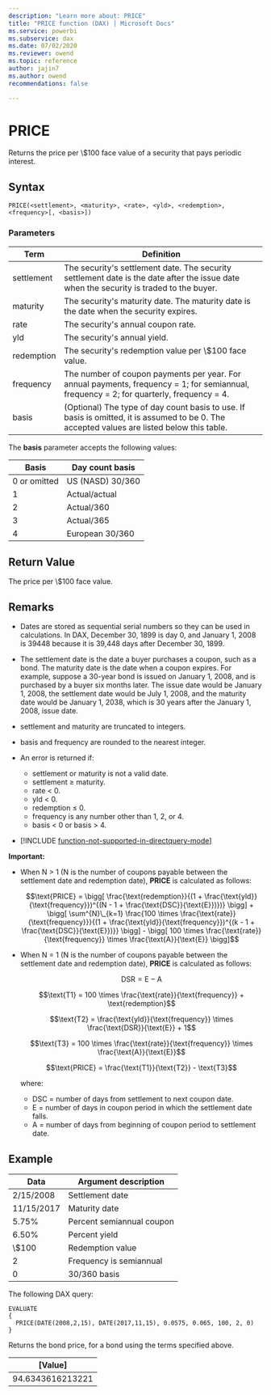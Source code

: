 ```yaml
---
description: "Learn more about: PRICE"
title: "PRICE function (DAX) | Microsoft Docs"
ms.service: powerbi 
ms.subservice: dax
ms.date: 07/02/2020
ms.reviewer: owend
ms.topic: reference
author: jajin7
ms.author: owend 
recommendations: false

---
```


# PRICE

Returns the price per \\$100 face value of a security that pays periodic interest.

## Syntax

```dax
PRICE(<settlement>, <maturity>, <rate>, <yld>, <redemption>, <frequency>[, <basis>])
```

### Parameters

|Term|Definition|  
|--------|--------------|  
|settlement|The security's settlement date. The security settlement date is the date after the issue date when the security is traded to the buyer.|
|maturity|The security's maturity date. The maturity date is the date when the security expires.|
|rate|The security's annual coupon rate.|
|yld|The security's annual yield.|
|redemption|The security's redemption value per \\$100 face value.|
|frequency|The number of coupon payments per year. For annual payments, frequency = 1; for semiannual, frequency = 2; for quarterly, frequency = 4.|
|basis|(Optional) The type of day count basis to use. If basis is omitted, it is assumed to be 0. The accepted values are listed below this table.|

The **basis** parameter accepts the following values:

| **Basis**    | **Day count basis** |
| ------------ | ------------------- |
| 0 or omitted | US (NASD) 30/360    |
| 1            | Actual/actual       |
| 2            | Actual/360          |
| 3            | Actual/365          |
| 4            | European 30/360     |

## Return Value

The price per \\$100 face value.

## Remarks

- Dates are stored as sequential serial numbers so they can be used in calculations. In DAX, December 30, 1899 is day 0, and January 1, 2008 is 39448 because it is 39,448 days after December 30, 1899.

- The settlement date is the date a buyer purchases a coupon, such as a bond. The maturity date is the date when a coupon expires. For example, suppose a 30-year bond is issued on January 1, 2008, and is purchased by a buyer six months later. The issue date would be January 1, 2008, the settlement date would be July 1, 2008, and the maturity date would be January 1, 2038, which is 30 years after the January 1, 2008, issue date.

- settlement and maturity are truncated to integers.

- basis and frequency are rounded to the nearest integer.

- An error is returned if:
  - settlement or maturity is not a valid date.
  - settlement ≥ maturity.
  - rate < 0.
  - yld < 0.
  - redemption ≤ 0.
  - frequency is any number other than 1, 2, or 4.
  - basis < 0 or basis > 4.

- [!INCLUDE [function-not-supported-in-directquery-mode](includes/function-not-supported-in-directquery-mode.md)]

**Important:**

- When N > 1 (N is the number of coupons payable between the settlement date and redemption date), **PRICE** is calculated as follows:

  $$\text{PRICE} = \bigg[ \frac{\text{redemption}}{(1 + \frac{\text{yld}}{\text{frequency}})^{(N - 1 + \frac{\text{DSC}}{\text{E}})})} \bigg] + \bigg[ \sum^{N}\_{k=1} \frac{100 \times \frac{\text{rate}}{\text{frequency}}}{(1 + \frac{\text{yld}}{\text{frequency}})^{(k - 1 + \frac{\text{DSC}}{\text{E}})}} \bigg] -  \bigg[ 100 \times \frac{\text{rate}}{\text{frequency}} \times \frac{\text{A}}{\text{E}} \bigg]$$

- When N = 1 (N is the number of coupons payable between the settlement date and redemption date), **PRICE** is calculated as follows:

  $$\text{DSR} = \text{E} - \text{A}$$

  $$\text{T1} = 100 \times \frac{\text{rate}}{\text{frequency}} + \text{redemption}$$

  $$\text{T2} = \frac{\text{yld}}{\text{frequency}} \times \frac{\text{DSR}}{\text{E}} + 1$$

  $$\text{T3} = 100 \times \frac{\text{rate}}{\text{frequency}} \times \frac{\text{A}}{\text{E}}$$

  $$\text{PRICE} = \frac{\text{T1}}{\text{T2}} - \text{T3}$$

  where:

  - $\text{DSC}$ = number of days from settlement to next coupon date.
  - $\text{E}$ = number of days in coupon period in which the settlement date falls.
  - $\text{A}$ = number of days from beginning of coupon period to settlement date.

## Example

| **Data**   | **Argument description**  |
| ---------- | ------------------------- |
| 2/15/2008  | Settlement date           |
| 11/15/2017 | Maturity date             |
| 5.75%      | Percent semiannual coupon |
| 6.50%      | Percent yield             |
| \\$100       | Redemption value          |
| 2          | Frequency is semiannual   |
| 0          | 30/360 basis              |

The following DAX query:

```dax
EVALUATE
{
  PRICE(DATE(2008,2,15), DATE(2017,11,15), 0.0575, 0.065, 100, 2, 0)
}
```

Returns the bond price, for a bond using the terms specified above.

| **[Value]**    |
| ---------------- |
| 94.6343616213221 |

